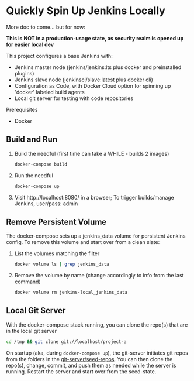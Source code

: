 # Quickly Spin Up Jenkins Locally

More doc to come... but for now:

**This is NOT in a production-usage state, as security realm is opened up for easier**
**local dev**

This project configures a base Jenkins with:
- Jenkins master node (jenkins/jenkins:lts plus docker and preinstalled plugins)
- Jenkins slave node (jenkinsci/slave:latest plus docker cli)
- Configuration as Code, with Docker Cloud option for spinning up 'docker' labeled
    build agents
- Local git server for testing with code repositories

Prerequisites
- Docker

## Build and Run

1. Build the needful (first time can take a WHILE - builds 2 images)
    ```bash
    docker-compose build
    ```
2. Run the needful
    ```bash
    docker-compose up
    ```
3. Visit http://localhost:8080/ in a browser; To trigger builds/manage Jenkins,
    user/pass: admin

## Remove Persistent Volume

The docker-compose sets up a jenkins_data volume for persistent Jenkins config.
To remove this volume and start over from a clean slate:

1. List the volumes matching the filter
    ```bash
    docker volume ls | grep jenkins_data
    ```
2. Remove the volume by name (change accordingly to info from the last command)
    ```bash
    docker volume rm jenkins-local_jenkins_data
    ```

## Local Git Server

With the docker-compose stack running, you can clone the repo(s) that are in the
local git server

```bash
cd /tmp && git clone git://localhost/project-a
```

On startup (aka, during `docker-compose up`), the git-server initiates git repos
from the folders in the [git-server/seed-repos](git-server/seed-repos/). You can
then clone the repo(s), change, commit, and push them as needed while the server
is running. Restart the server and start over from the seed-state.